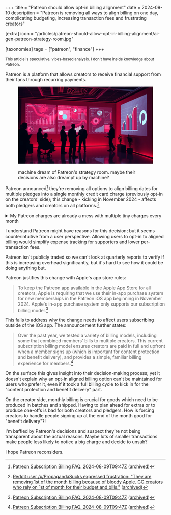 +++
title = "Patreon should allow opt-in billing alignment"
date = 2024-09-10
description = "Patreon is removing all ways to align billing on one day, complicating budgeting, increasing transaction fees and frustrating creators"

[extra]
icon = "/articles/patreon-should-allow-opt-in-billing-alignment/ai-gen-patreon-strategy-room.jpg"

[taxonomies]
tags = ["patreon", "finance"]
+++

<small>This article is speculative, vibes-based analysis. I don't have inside knowledge about Patreon.</small>

Patreon is a platform that allows creators to receive financial support from their fans through recurring payments.

<figure>  

![](./ai-gen-patreon-strategy-room.jpg)
<figcaption>machine dream of Patreon's strategy room. maybe their decisions are also dreampt up by machine?</figcaption>
</figure>

Patreon announced[^1] they're removing all options to align billing dates for multiple pledges into a single monthly credit card charge (previously opt-in on the creators' side); this change - kicking in November 2024 - affects both pledgers and creators on all platforms.[^2]

<details>
<summary>
My Patreon charges are already a mess with multiple tiny charges every month
</summary>

![some Patreon charges in my budget tracker for June 2024](./patreon-charges.png)
</details>

I understand Patreon might have reasons for this decision; but it seems counterintuitive from a user perspective. Allowing users to opt-in to aligned billing would simplify expense tracking for supporters and lower per-transaction fees.

Patreon isn't publicly traded so we can't look at quarterly reports to verify if this is increasing overhead significantly, but it's hard to see how it could be doing anything but.

Patreon justifies this change with Apple's app store rules:

> To keep the Patreon app available in the Apple App Store for all creators, Apple is requiring that we use their in-app purchase system for new memberships in the Patreon iOS app beginning in November 2024. Apple's in-app purchase system only supports our subscription billing model.[^1]

This fails to address why the change needs to affect users subscribing outside of the iOS app. The announcement further states:

> Over the past year, we tested a variety of billing models, including some that combined members' bills to multiple creators. This current subscription billing model ensures creators are paid in full and upfront when a member signs up (which is important for content protection and benefit delivery), and provides a simple, familiar billing experience for members.[^1]

On the surface this gives insight into their decision-making process; yet it doesn't explain why an opt-in aligned billing option can't be maintained for users who prefer it, even if it took a full billing cycle to kick in for the "content protection and benefit delivery" part.

On the creator side, monthly billing is crucial for goods which need to be produced in batches and shipped. Having to plan ahead for extras or to produce one-offs is bad for both creators and pledgers. How is forcing creators to handle people signing up at the end of the month good for "benefit delivery"?!

I'm baffled by Patreon's decisions and suspect they're not being transparent about the actual reasons. Maybe lots of smaller transactions make people less likely to notice a big charge and decide to unsub?

I hope Patreon reconsiders.

[^1]: [Patreon Subscription Billing FAQ. 2024-08-09T09:47Z](https://support.patreon.com/hc/en-us/articles/8779192853261-Subscription-Billing-FAQ) ([archived](https://archive.is/JaAHR))

[^2]: [Reddit user /u/PropagandaSucks expressed frustration: "They are removing 1st of the month billing because of bloody Apple. GG creators who rely on 1st of month for their budget and bills."](https://old.reddit.com/r/patreon/comments/1eqeanh/they_are_removing_1st_of_the_month_billing/) ([archived](https://archive.is/FBKkH))
